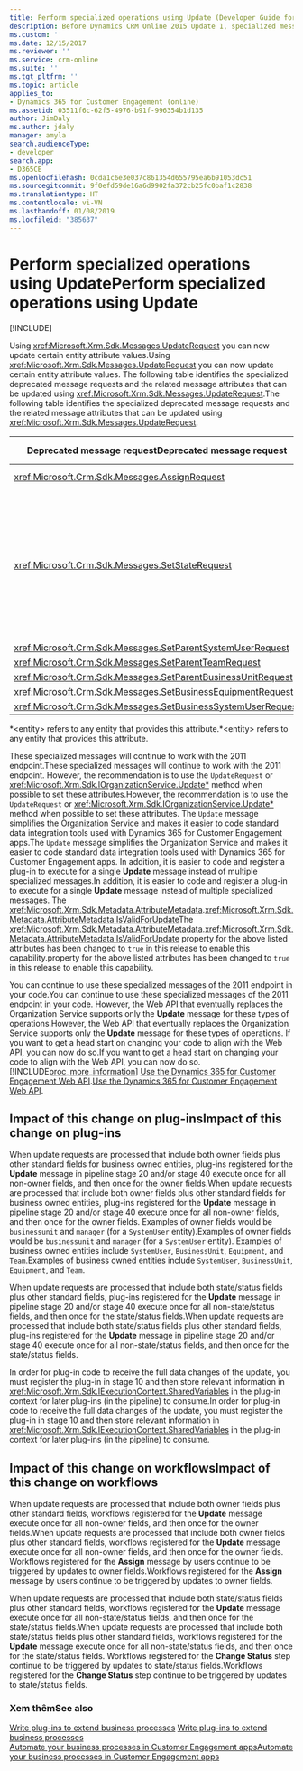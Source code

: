 ```yaml
---
title: Perform specialized operations using Update (Developer Guide for Dynamics 365 for Customer Engagement)| MicrosoftDocs
description: Before Dynamics CRM Online 2015 Update 1, specialized messages were required to update certain entity attribute values. Learn about how UpdateRequest can now be used to set these attributes. This article lists the specialized deprecated message requests and the related message attributes that can be updated using UpdateRequest
ms.custom: ''
ms.date: 12/15/2017
ms.reviewer: ''
ms.service: crm-online
ms.suite: ''
ms.tgt_pltfrm: ''
ms.topic: article
applies_to:
- Dynamics 365 for Customer Engagement (online)
ms.assetid: 03511f6c-62f5-4976-b91f-996354b1d135
author: JimDaly
ms.author: jdaly
manager: amyla
search.audienceType:
- developer
search.app:
- D365CE
ms.openlocfilehash: 0cda1c6e3e037c861354d655795ea6b91053dc51
ms.sourcegitcommit: 9f0efd59de16a6d9902fa372cb25fc0baf1c2838
ms.translationtype: HT
ms.contentlocale: vi-VN
ms.lasthandoff: 01/08/2019
ms.locfileid: "385637"
---
```

# <a name="perform-specialized-operations-using-update"></a><span data-ttu-id="7cc0d-105">Perform specialized operations using Update</span><span class="sxs-lookup"><span data-stu-id="7cc0d-105">Perform specialized operations using Update</span></span>

[!INCLUDE[](../../includes/cc_applies_to_update_9_0_0.md)]

 <span data-ttu-id="7cc0d-106">Using <xref:Microsoft.Xrm.Sdk.Messages.UpdateRequest> you can now update certain entity attribute values.</span><span class="sxs-lookup"><span data-stu-id="7cc0d-106">Using <xref:Microsoft.Xrm.Sdk.Messages.UpdateRequest> you can now update certain entity attribute values.</span></span> <span data-ttu-id="7cc0d-107">The following table identifies the specialized deprecated message requests and the related message attributes that can be updated using <xref:Microsoft.Xrm.Sdk.Messages.UpdateRequest>.</span><span class="sxs-lookup"><span data-stu-id="7cc0d-107">The following table identifies the specialized deprecated message requests and the related message attributes that can be updated using <xref:Microsoft.Xrm.Sdk.Messages.UpdateRequest>.</span></span>
  
|<span data-ttu-id="7cc0d-108">Deprecated message request</span><span class="sxs-lookup"><span data-stu-id="7cc0d-108">Deprecated message request</span></span>|<span data-ttu-id="7cc0d-109">Attribute to update</span><span class="sxs-lookup"><span data-stu-id="7cc0d-109">Attribute to update</span></span>|  
|--------------------------------|-------------------------|  
|<xref:Microsoft.Crm.Sdk.Messages.AssignRequest>|<span data-ttu-id="7cc0d-110">\<entity>.`OwnerId`\*</span><span class="sxs-lookup"><span data-stu-id="7cc0d-110">\<entity>.`OwnerId`\*</span></span>|  
|<xref:Microsoft.Crm.Sdk.Messages.SetStateRequest>|<span data-ttu-id="7cc0d-111">\<entity>.`StateCode`\* **Important:**  For **SLA** and **RoutingRule** entities, changing the **OwnerId** and **StateCode** in a single **Update** message invocation is not supported and results in an exception.</span><span class="sxs-lookup"><span data-stu-id="7cc0d-111">\<entity>.`StateCode`\* **Important:**  For **SLA** and **RoutingRule** entities, changing the **OwnerId** and **StateCode** in a single **Update** message invocation is not supported and results in an exception.</span></span>|   
|<xref:Microsoft.Crm.Sdk.Messages.SetParentSystemUserRequest>|`SystemUser.ParentSystemUserId`|  
|<xref:Microsoft.Crm.Sdk.Messages.SetParentTeamRequest>|`Team.BusinessUnitId`|  
|<xref:Microsoft.Crm.Sdk.Messages.SetParentBusinessUnitRequest>|`BusinessUnit.ParentBusinessUnitId`|  
|<xref:Microsoft.Crm.Sdk.Messages.SetBusinessEquipmentRequest>|`Equipment.BusinessUnitId`|  
|<xref:Microsoft.Crm.Sdk.Messages.SetBusinessSystemUserRequest>|`SystemUser.BusinessUnitId`|  
  
 <span data-ttu-id="7cc0d-112">\*\<entity> refers to any entity that provides this attribute.</span><span class="sxs-lookup"><span data-stu-id="7cc0d-112">\*\<entity> refers to any entity that provides this attribute.</span></span>  
  
 <span data-ttu-id="7cc0d-113">These specialized messages will continue to work with the 2011 endpoint.</span><span class="sxs-lookup"><span data-stu-id="7cc0d-113">These specialized messages will continue to work with the 2011 endpoint.</span></span> <span data-ttu-id="7cc0d-114">However, the recommendation is to use the `UpdateRequest` or <xref:Microsoft.Xrm.Sdk.IOrganizationService.Update*> method when possible to set these attributes.</span><span class="sxs-lookup"><span data-stu-id="7cc0d-114">However, the recommendation is to use the `UpdateRequest` or <xref:Microsoft.Xrm.Sdk.IOrganizationService.Update*> method when possible to set these attributes.</span></span> <span data-ttu-id="7cc0d-115">The `Update` message simplifies the Organization Service and makes it easier to code standard data integration tools used with Dynamics 365 for Customer Engagement apps.</span><span class="sxs-lookup"><span data-stu-id="7cc0d-115">The `Update` message simplifies the Organization Service and makes it easier to code standard data integration tools used with Dynamics 365 for Customer Engagement apps.</span></span> <span data-ttu-id="7cc0d-116">In addition, it is easier to code and register a plug-in to execute for a single **Update** message instead of multiple specialized messages.</span><span class="sxs-lookup"><span data-stu-id="7cc0d-116">In addition, it is easier to code and register a plug-in to execute for a single **Update** message instead of multiple specialized messages.</span></span> <span data-ttu-id="7cc0d-117">The <xref:Microsoft.Xrm.Sdk.Metadata.AttributeMetadata>.<xref:Microsoft.Xrm.Sdk.Metadata.AttributeMetadata.IsValidForUpdate></span><span class="sxs-lookup"><span data-stu-id="7cc0d-117">The <xref:Microsoft.Xrm.Sdk.Metadata.AttributeMetadata>.<xref:Microsoft.Xrm.Sdk.Metadata.AttributeMetadata.IsValidForUpdate></span></span> <span data-ttu-id="7cc0d-118">property for the above listed attributes has been changed to `true` in this release to enable this capability.</span><span class="sxs-lookup"><span data-stu-id="7cc0d-118">property for the above listed attributes has been changed to `true` in this release to enable this capability.</span></span>  
  
 <span data-ttu-id="7cc0d-119">You can continue to use these specialized messages of the 2011 endpoint in your code.</span><span class="sxs-lookup"><span data-stu-id="7cc0d-119">You can continue to use these specialized messages of the 2011 endpoint in your code.</span></span> <span data-ttu-id="7cc0d-120">However, the Web API that eventually replaces the Organization Service supports only the **Update** message for these types of operations.</span><span class="sxs-lookup"><span data-stu-id="7cc0d-120">However, the Web API that eventually replaces the Organization Service supports only the **Update** message for these types of operations.</span></span> <span data-ttu-id="7cc0d-121">If you want to get a head start on changing your code to align with the Web API, you can now do so.</span><span class="sxs-lookup"><span data-stu-id="7cc0d-121">If you want to get a head start on changing your code to align with the Web API, you can now do so.</span></span> [!INCLUDE[proc_more_information](../../includes/proc-more-information.md)] <span data-ttu-id="7cc0d-122">[Use the Dynamics 365 for Customer Engagement Web API](../use-microsoft-dynamics-365-web-api.md).</span><span class="sxs-lookup"><span data-stu-id="7cc0d-122">[Use the Dynamics 365 for Customer Engagement Web API](../use-microsoft-dynamics-365-web-api.md).</span></span>  
  
## <a name="impact-of-this-change-on-plug-ins"></a><span data-ttu-id="7cc0d-123">Impact of this change on plug-ins</span><span class="sxs-lookup"><span data-stu-id="7cc0d-123">Impact of this change on plug-ins</span></span>  
 <span data-ttu-id="7cc0d-124">When update requests are processed that include both owner fields plus other standard fields for business owned entities, plug-ins registered for the **Update** message in pipeline stage 20 and/or stage 40 execute once for all non-owner fields, and then once for the owner fields.</span><span class="sxs-lookup"><span data-stu-id="7cc0d-124">When update requests are processed that include both owner fields plus other standard fields for business owned entities, plug-ins registered for the **Update** message in pipeline stage 20 and/or stage 40 execute once for all non-owner fields, and then once for the owner fields.</span></span> <span data-ttu-id="7cc0d-125">Examples of owner fields would be `businessunit` and `manager` (for a `SystemUser` entity).</span><span class="sxs-lookup"><span data-stu-id="7cc0d-125">Examples of owner fields would be `businessunit` and `manager` (for a `SystemUser` entity).</span></span> <span data-ttu-id="7cc0d-126">Examples of business owned entities include `SystemUser`, `BusinessUnit`, `Equipment`, and `Team`.</span><span class="sxs-lookup"><span data-stu-id="7cc0d-126">Examples of business owned entities include `SystemUser`, `BusinessUnit`, `Equipment`, and `Team`.</span></span>  
  
 <span data-ttu-id="7cc0d-127">When update requests are processed that include both state/status fields plus other standard fields, plug-ins registered for the **Update** message in pipeline stage 20 and/or stage 40 execute once for all non-state/status fields, and then once for the state/status fields.</span><span class="sxs-lookup"><span data-stu-id="7cc0d-127">When update requests are processed that include both state/status fields plus other standard fields, plug-ins registered for the **Update** message in pipeline stage 20 and/or stage 40 execute once for all non-state/status fields, and then once for the state/status fields.</span></span>  
  
 <span data-ttu-id="7cc0d-128">In order for plug-in code to receive the full data changes of the update, you must register the plug-in in stage 10 and then store relevant information in <xref:Microsoft.Xrm.Sdk.IExecutionContext.SharedVariables> in the plug-in context for later plug-ins (in the pipeline) to consume.</span><span class="sxs-lookup"><span data-stu-id="7cc0d-128">In order for plug-in code to receive the full data changes of the update, you must register the plug-in in stage 10 and then store relevant information in <xref:Microsoft.Xrm.Sdk.IExecutionContext.SharedVariables> in the plug-in context for later plug-ins (in the pipeline) to consume.</span></span>  
  
## <a name="impact-of-this-change-on-workflows"></a><span data-ttu-id="7cc0d-129">Impact of this change on workflows</span><span class="sxs-lookup"><span data-stu-id="7cc0d-129">Impact of this change on workflows</span></span>  
 <span data-ttu-id="7cc0d-130">When update requests are processed that include both owner fields plus other standard fields, workflows registered for the **Update** message execute once for all non-owner fields, and then once for the owner fields.</span><span class="sxs-lookup"><span data-stu-id="7cc0d-130">When update requests are processed that include both owner fields plus other standard fields, workflows registered for the **Update** message execute once for all non-owner fields, and then once for the owner fields.</span></span> <span data-ttu-id="7cc0d-131">Workflows registered for the **Assign** message by users continue to be triggered by updates to owner fields.</span><span class="sxs-lookup"><span data-stu-id="7cc0d-131">Workflows registered for the **Assign** message by users continue to be triggered by updates to owner fields.</span></span>  
  
 <span data-ttu-id="7cc0d-132">When update requests are processed that include both state/status fields plus other standard fields, workflows registered for the **Update** message execute once for all non-state/status fields, and then once for the state/status fields.</span><span class="sxs-lookup"><span data-stu-id="7cc0d-132">When update requests are processed that include both state/status fields plus other standard fields, workflows registered for the **Update** message execute once for all non-state/status fields, and then once for the state/status fields.</span></span> <span data-ttu-id="7cc0d-133">Workflows registered for the **Change Status** step continue to be triggered by updates to state/status fields.</span><span class="sxs-lookup"><span data-stu-id="7cc0d-133">Workflows registered for the **Change Status** step continue to be triggered by updates to state/status fields.</span></span>  
  
### <a name="see-also"></a><span data-ttu-id="7cc0d-134">Xem thêm</span><span class="sxs-lookup"><span data-stu-id="7cc0d-134">See also</span></span>  
 <span data-ttu-id="7cc0d-135">[Write plug-ins to extend business processes](../write-plugin-extend-business-processes.md) </span><span class="sxs-lookup"><span data-stu-id="7cc0d-135">[Write plug-ins to extend business processes](../write-plugin-extend-business-processes.md) </span></span>  
 [<span data-ttu-id="7cc0d-136">Automate your business processes in Customer Engagement apps</span><span class="sxs-lookup"><span data-stu-id="7cc0d-136">Automate your business processes in Customer Engagement apps</span></span>](../automate-business-processes-customer-engagement.md)
